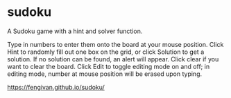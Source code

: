 # sudoku

A Sudoku game with a hint and solver function.

Type in numbers to enter them onto the board at your mouse position. Click Hint to randomly fill out one box on the grid, or click Solution to get a solution. If no solution can be found, an alert will appear. Click clear if you want to clear the board. Click Edit to toggle editing mode on and off; in editing mode, number at mouse position will be erased upon typing.

https://fengivan.github.io/sudoku/